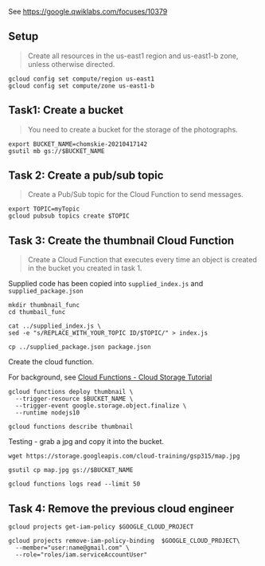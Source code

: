 See https://google.qwiklabs.com/focuses/10379

Setup
-----

> Create all resources in the us-east1 region and us-east1-b zone, unless otherwise directed.

    gcloud config set compute/region us-east1
    gcloud config set compute/zone us-east1-b



Task1: Create a bucket
----------------------

> You need to create a bucket for the storage of the photographs.

    export BUCKET_NAME=chomskie-20210417142
    gsutil mb gs://$BUCKET_NAME


Task 2: Create a pub/sub topic
------------------------------

> Create a Pub/Sub topic for the Cloud Function to send messages.

    export TOPIC=myTopic
    gcloud pubsub topics create $TOPIC


Task 3: Create the thumbnail Cloud Function
-------------------------------------------

> Create a Cloud Function that executes every time an object
> is created in the bucket you created in task 1.

Supplied code has been copied into `supplied_index.js` and `supplied_package.json`

    mkdir thumbnail_func
    cd thumbail_func
    
    cat ../supplied_index.js \
    sed -e "s/REPLACE_WITH_YOUR_TOPIC ID/$TOPIC/" > index.js

    cp ../supplied_package.json package.json

    
Create the cloud function.

For background, see
[Cloud Functions - Cloud Storage Tutorial](https://cloud.google.com/functions/docs/tutorials/storage)

    gcloud functions deploy thumbnail \
      --trigger-resource $BUCKET_NAME \
      --trigger-event google.storage.object.finalize \
      --runtime nodejs10
    
    gcloud functions describe thumbnail


Testing - grab a jpg and copy it into the bucket.

    wget https://storage.googleapis.com/cloud-training/gsp315/map.jpg
    
    gsutil cp map.jpg gs://$BUCKET_NAME
    
    gcloud functions logs read --limit 50



Task 4: Remove the previous cloud engineer
------------------------------------------

    gcloud projects get-iam-policy $GOOGLE_CLOUD_PROJECT

    gcloud projects remove-iam-policy-binding  $GOOGLE_CLOUD_PROJECT\
      --member="user:name@gmail.com" \
      --role="roles/iam.serviceAccountUser"

